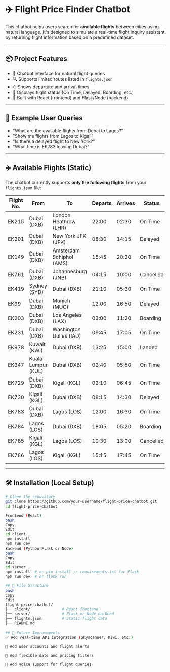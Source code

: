 # ✈️ Flight Price Finder Chatbot

This chatbot helps users search for **available flights** between cities using natural language. It's designed to simulate a real-time flight inquiry assistant by returning flight information based on a predefined dataset.

---

## 📦 Project Features

- 💬 Chatbot interface for natural flight queries
- 🔍 Supports limited routes listed in `flights.json`
- ⏱ Shows departure and arrival times
- 🛫 Displays flight status (On Time, Delayed, Boarding, etc.)
- 🎯 Built with React (frontend) and Flask/Node (backend)

---

## 🧪 Example User Queries

- "What are the available flights from Dubai to Lagos?"
- "Show me flights from Lagos to Kigali"
- "Is there a delayed flight to New York?"
- "What time is EK783 leaving Dubai?"

---

## ✈️ Available Flights (Static)

The chatbot currently supports **only the following flights** from your `flights.json` file:

| Flight No. | From               | To                        | Departs | Arrives | Status     |
|------------|--------------------|----------------------------|---------|---------|------------|
| EK215      | Dubai (DXB)        | London Heathrow (LHR)      | 22:00   | 02:30   | On Time    |
| EK201      | Dubai (DXB)        | New York JFK (JFK)         | 08:30   | 14:15   | Delayed    |
| EK149      | Dubai (DXB)        | Amsterdam Schiphol (AMS)   | 15:45   | 20:20   | On Time    |
| EK761      | Dubai (DXB)        | Johannesburg (JNB)         | 04:15   | 10:00   | Cancelled  |
| EK419      | Sydney (SYD)       | Dubai (DXB)                | 21:10   | 05:30   | On Time    |
| EK99       | Dubai (DXB)        | Munich (MUC)               | 12:00   | 16:50   | Delayed    |
| EK203      | Dubai (DXB)        | Los Angeles (LAX)          | 03:00   | 11:20   | Boarding   |
| EK231      | Dubai (DXB)        | Washington Dulles (IAD)    | 09:45   | 17:05   | On Time    |
| EK978      | Kuwait (KWI)       | Dubai (DXB)                | 13:25   | 15:00   | Landed     |
| EK347      | Kuala Lumpur (KUL) | Dubai (DXB)                | 02:40   | 05:50   | On Time    |
| EK729      | Dubai (DXB)        | Kigali (KGL)               | 02:10   | 06:45   | On Time    |
| EK730      | Kigali (KGL)       | Dubai (DXB)                | 08:15   | 14:30   | Delayed    |
| EK783      | Dubai (DXB)        | Lagos (LOS)                | 12:00   | 16:30   | On Time    |
| EK784      | Lagos (LOS)        | Dubai (DXB)                | 18:05   | 05:20   | Boarding   |
| EK785      | Kigali (KGL)       | Lagos (LOS)                | 10:30   | 13:00   | Cancelled  |
| EK786      | Lagos (LOS)        | Kigali (KGL)               | 15:15   | 17:45   | On Time    |

---

## 🛠️ Installation (Local Setup)

```bash
# Clone the repository
git clone https://github.com/your-username/flight-price-chatbot.git
cd flight-price-chatbot

Frontend (React)
bash
Copy
Edit
cd client
npm install
npm run dev
Backend (Python Flask or Node)
bash
Copy
Edit
cd server
npm install  # or pip install -r requirements.txt for Flask
npm run dev  # or flask run

## 📁 File Structure
bash
Copy
Edit
flight-price-chatbot/
├── client/              # React frontend
├── server/              # Flask or Node backend
├── flights.json         # Static flight data
├── README.md

## 🔮 Future Improvements
✅ Add real-time API integration (Skyscanner, Kiwi, etc.)

🔐 Add user accounts and flight alerts

📆 Add flexible date and pricing filters

📱 Add voice support for flight queries

